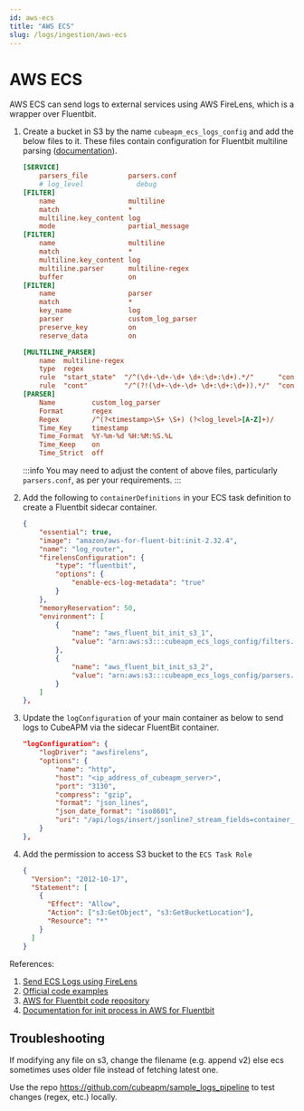```yaml
---
id: aws-ecs
title: "AWS ECS"
slug: /logs/ingestion/aws-ecs
---
```


# AWS ECS

AWS ECS can send logs to external services using AWS FireLens, which is a wrapper over Fluentbit.

1. Create a bucket in S3 by the name `cubeapm_ecs_logs_config` and add the below files to it. These files contain configuration for Fluentbit multiline parsing ([documentation](https://docs.fluentbit.io/manual/pipeline/filters/multiline-stacktrace)).

   ```ini title="filters.conf"
   [SERVICE]
       parsers_file          parsers.conf
       # log_level             debug
   [FILTER]
       name                  multiline
       match                 *
       multiline.key_content log
       mode                  partial_message
   [FILTER]
       name                  multiline
       match                 *
       multiline.key_content log
       multiline.parser      multiline-regex
       buffer                on
   [FILTER]
       name                  parser
       match                 *
       key_name              log
       parser                custom_log_parser
       preserve_key          on
       reserve_data          on
   ```

   ```ini title="parsers.conf"
   [MULTILINE_PARSER]
       name  multiline-regex
       type  regex
       rule  "start_state"  "/^(\d+-\d+-\d+ \d+:\d+:\d+).*/"      "cont"
       rule  "cont"         "/^(?!(\d+-\d+-\d+ \d+:\d+:\d+)).*/"  "cont"
   [PARSER]
       Name         custom_log_parser
       Format       regex
       Regex        /^(?<timestamp>\S+ \S+) (?<log_level>[A-Z]+)/
       Time_Key     timestamp
       Time_Format  %Y-%m-%d %H:%M:%S.%L
       Time_Keep    on
       Time_Strict  off
   ```

   :::info
   You may need to adjust the content of above files, particularly `parsers.conf`, as per your requirements.
   :::

1. Add the following to `containerDefinitions` in your ECS task definition to create a Fluentbit sidecar container.
   ```json
   {
       "essential": true,
       "image": "amazon/aws-for-fluent-bit:init-2.32.4",
       "name": "log_router",
       "firelensConfiguration": {
           "type": "fluentbit",
           "options": {
               "enable-ecs-log-metadata": "true"
           }
       },
       "memoryReservation": 50,
       "environment": [
           {
               "name": "aws_fluent_bit_init_s3_1",
               "value": "arn:aws:s3:::cubeapm_ecs_logs_config/filters.conf"
           },
           {
               "name": "aws_fluent_bit_init_s3_2",
               "value": "arn:aws:s3:::cubeapm_ecs_logs_config/parsers.conf"
           }
       ]
   },
   ```
1. Update the `logConfiguration` of your main container as below to send logs to CubeAPM via the sidecar FluentBit container.
   ```json
   "logConfiguration": {
       "logDriver": "awsfirelens",
       "options": {
           "name": "http",
           "host": "<ip_address_of_cubeapm_server>",
           "port": "3130",
           "compress": "gzip",
           "format": "json_lines",
           "json_date_format": "iso8601",
           "uri": "/api/logs/insert/jsonline?_stream_fields=container_name,ecs_cluster&_msg_field=log&_time_field=date"
       }
   },
   ```
1. Add the permission to access S3 bucket to the `ECS Task Role`
   ```json
   {
     "Version": "2012-10-17",
     "Statement": [
       {
         "Effect": "Allow",
         "Action": ["s3:GetObject", "s3:GetBucketLocation"],
         "Resource": "*"
       }
     ]
   }
   ```

References:

1. [Send ECS Logs using FireLens](https://docs.aws.amazon.com/AmazonECS/latest/developerguide/using_firelens.html)
1. [Official code examples](https://github.com/aws-samples/amazon-ecs-firelens-examples)
1. [AWS for Fluentbit code repository](https://github.com/aws/aws-for-fluent-bit)
1. [Documentation for init process in AWS for Fluentbit](https://github.com/aws/aws-for-fluent-bit/tree/mainline/use_cases/init-process-for-fluent-bit)

## Troubleshooting

If modifying any file on s3, change the filename (e.g. append v2) else ecs sometimes uses older file instead of fetching latest one.

Use the repo https://github.com/cubeapm/sample_logs_pipeline to test changes (regex, etc.) locally.
